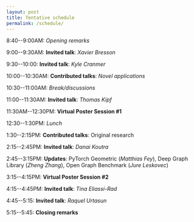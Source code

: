 ```yaml
---
layout: post
title: Tentative schedule
permalink: /schedule/
---
```


8:40--9:00AM: *Opening remarks*

9:00--9:30AM: **Invited talk**: *Xavier Bresson*

9:30--10:00: **Invited talk**: *Kyle Cranmer*

10:00--10:30AM: **Contributed talks**: *Novel applications*

10:30--11:00AM: *Break/discussions*

11:00--11:30AM: **Invited talk**: *Thomas Kipf*

11:30AM--12:30PM: **Virtual Poster Session #1**

12:30--1:30PM: *Lunch*

1:30--2:15PM: **Contributed talks**: Original research

2:15--2:45PM: **Invited talk**: *Danai Koutra*

2:45--3:15PM: **Updates**: PyTorch Geometric (*Matthias Fey*), Deep Graph Library (*Zheng Zhang*), Open Graph Benchmark (*Jure Leskovec*) 

3:15--4:15PM: **Virtual Poster Session #2**

4:15--4:45PM: **Invited talk**: *Tina Eliassi-Rad*

4:45--5:15: **Invited talk**: *Raquel Urtasun*

5:15--5:45: **Closing remarks**
